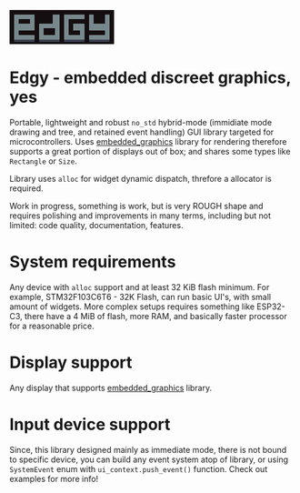 ![edgy](./logo.png)

# Edgy - embedded discreet graphics, yes

Portable, lightweight and robust `no_std` hybrid-mode (immidiate mode drawing and tree, and retained event handling) GUI library targeted for microcontrollers. Uses [embedded_graphics](https://github.com/embedded-graphics/embedded-graphics) library for rendering therefore supports a great portion of displays out of box; and shares some types like `Rectangle` or `Size`.

Library uses ``alloc`` for widget dynamic dispatch, threfore a allocator is required.

Work in progress, something is work, but is very ROUGH shape and requires polishing and improvements in many terms, including but not limited: code quality, documentation, features.

# System requirements

Any device with ``alloc`` support and at least 32 KiB flash minimum. For example, STM32F103C6T6 - 32K Flash, can run basic UI's, with small amount of widgets. More complex setups requires something like ESP32-C3, there have a 4 MiB of flash, more RAM, and basically faster processor for a reasonable price.

# Display support

Any display that supports [embedded_graphics](https://github.com/embedded-graphics/embedded-graphics) library.

# Input device support

Since, this library designed mainly as immediate mode, there is not bound to specific device, you can build any event system atop of library, or using ``SystemEvent`` enum with `ui_context.push_event()` function. Check out examples for more info!